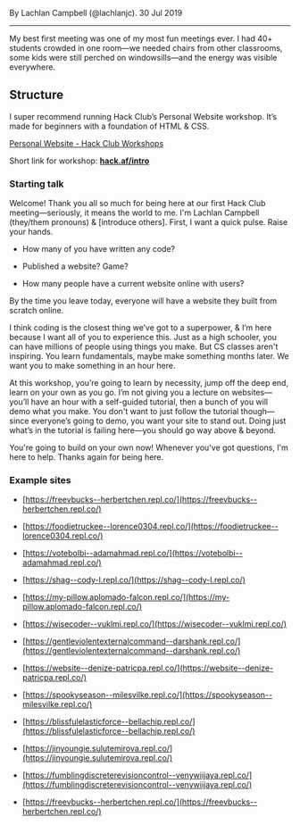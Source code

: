 <p ></p>

By Lachlan Campbell (@lachlanjc). 30 Jul 2019

* * *

My best first meeting was one of my most fun meetings ever. I had 40+ students crowded in one room—we needed chairs from other classrooms, some kids were still perched on windowsills—and the energy was visible everywhere.

Structure
---------

I super recommend running Hack Club’s Personal Website workshop. It’s made for beginners with a foundation of HTML & CSS.

[Personal Website - Hack Club Workshops](https://hack.af/intro)

Short link for workshop: [**hack.af/intro**](https://hack.af/intro)

### Starting talk

Welcome! Thank you all so much for being here at our first Hack Club meeting—seriously, it means the world to me. I'm Lachlan Campbell (they/them pronouns) & \[introduce others\]. First, I want a quick pulse. Raise your hands.

*   How many of you have written any code?
    
*   Published a website? Game?
    
*   How many people have a current website online with users?
    

By the time you leave today, everyone will have a website they built from scratch online.

I think coding is the closest thing we’ve got to a superpower, & I’m here because I want all of you to experience this. Just as a high schooler, you can have millions of people using things you make. But CS classes aren't inspiring. You learn fundamentals, maybe make something months later. We want you to make something in an hour here.

At this workshop, you’re going to learn by necessity, jump off the deep end, learn on your own as you go. I’m not giving you a lecture on websites—you’ll have an hour with a self-guided tutorial, then a bunch of you will demo what you make. You don't want to just follow the tutorial though—since everyone’s going to demo, you want your site to stand out. Doing just what’s in the tutorial is failing here—you should go way above & beyond.

You're going to build on your own now! Whenever you've got questions, l'm here to help. Thanks again for being here.

### Example sites

*   [https://freevbucks--herbertchen.repl.co/](https://freevbucks--herbertchen.repl.co/)
    
*   [https://foodietruckee--lorence0304.repl.co/](https://foodietruckee--lorence0304.repl.co/)
    
*   [https://votebolbi--adamahmad.repl.co/](https://votebolbi--adamahmad.repl.co/)
    
*   [https://shag--cody-l.repl.co/](https://shag--cody-l.repl.co/)
    
*   [https://my-pillow.aplomado-falcon.repl.co/](https://my-pillow.aplomado-falcon.repl.co/)
    
*   [https://wisecoder--vuklmi.repl.co/](https://wisecoder--vuklmi.repl.co/)
    
*   [https://gentleviolentexternalcommand--darshank.repl.co/](https://gentleviolentexternalcommand--darshank.repl.co/)
    
*   [https://website--denize-patricpa.repl.co/](https://website--denize-patricpa.repl.co/)
    
*   [https://spookyseason--milesvilke.repl.co/](https://spookyseason--milesvilke.repl.co/)
    
*   [https://blissfulelasticforce--bellachip.repl.co/](https://blissfulelasticforce--bellachip.repl.co/)
    
*   [https://jinyoungie.sulutemirova.repl.co/](https://jinyoungie.sulutemirova.repl.co/)
    
*   [https://fumblingdiscreterevisioncontrol--venywiijaya.repl.co/](https://fumblingdiscreterevisioncontrol--venywiijaya.repl.co/)
    
*   [https://freevbucks--herbertchen.repl.co/](https://freevbucks--herbertchen.repl.co/)